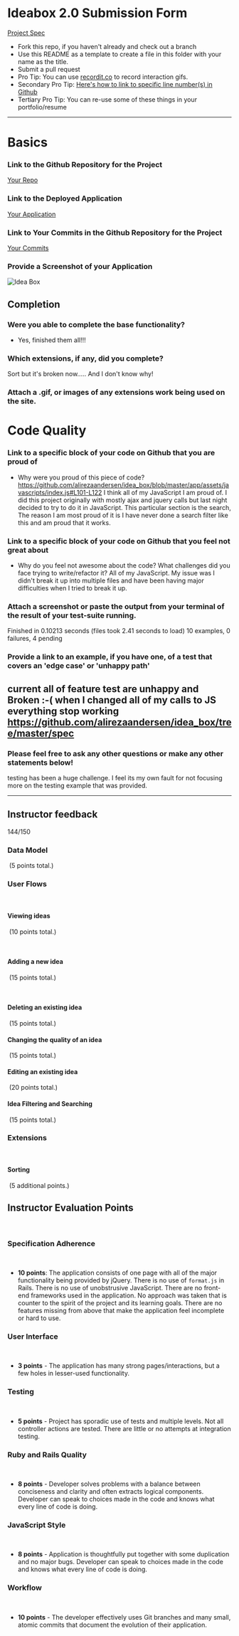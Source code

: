 # Ideabox 2.0 Submission Form
[Project Spec](https://github.com/turingschool/curriculum/blob/master/source/projects/revenge_of_idea_box.markdown)

* Fork this repo, if you haven't already and check out a branch
* Use this README as a template to create a file in this folder with your name as the title.
* Submit a pull request
* Pro Tip: You can use [recordit.co](http://recordit.co/) to record interaction gifs.
* Secondary Pro Tip: [Here's how to link to specific line number(s) in Github](http://stackoverflow.com/questions/23821235/how-to-link-to-specific-line-number-on-github)
* Tertiary Pro Tip: You can re-use some of these things in your portfolio/resume

------

# Basics

### Link to the Github Repository for the Project
[Your Repo](https://github.com/alirezaandersen/idea_box.git)

### Link to the Deployed Application
[Your Application](https://vast-brushlands-41903.herokuapp.com/#)

### Link to Your Commits in the Github Repository for the Project
[Your Commits](https://github.com/alirezaandersen/idea_box/commits/master)

### Provide a Screenshot of your Application
![Idea Box](images/alireza_andersen_idea_box_screen_shot.png)

## Completion

### Were you able to complete the base functionality?
* Yes, finished them all!!!

### Which extensions, if any, did you complete?
Sort but it's broken now..... And I don't know why!

### Attach a .gif, or images of any extensions work being used on the site.

# Code Quality

### Link to a specific block of your code on Github that you are proud of
* Why were you proud of this piece of code?
https://github.com/alirezaandersen/idea_box/blob/master/app/assets/javascripts/index.js#L101-L122
I think all of my JavaScript I am proud of. I did this project originally with mostly ajax and jquery calls but last night decided to try to do it in JavaScript. This particular section is the search, The reason I am most proud of it is I have never done a search filter like this and am proud that it works.

### Link to a specific block of your code on Github that you feel not great about
* Why do you feel not awesome about the code? What challenges did you face trying to write/refactor it?
All of my JavaScript. My issue was I didn't break it up into multiple files and have been having major difficulties when I tried to break it up.
### Attach a screenshot or paste the output from your terminal of the result of your test-suite running.

Finished in 0.10213 seconds (files took 2.41 seconds to load)
10 examples, 0 failures, 4 pending

### Provide a link to an example, if you have one, of a test that covers an 'edge case' or 'unhappy path'
current all of feature test are unhappy and Broken :-( when I changed all of my calls to JS everything stop working
https://github.com/alirezaandersen/idea_box/tree/master/spec
-----

### Please feel free to ask any other questions or make any other statements below!
  testing has been a huge challenge. I feel its my own fault for not focusing more on the testing example that was provided.


  -----------

  ## Instructor feedback

  144/150

  ### Data Model
​
(5 points total.)
​
### User Flows
​
#### Viewing ideas
​
(10 points total.)

​
#### Adding a new idea
​
(15 points total.)

​
#### Deleting an existing idea
​
(15 points total.)
​
#### Changing the quality of an idea
​
(15 points total.)
​
#### Editing an existing idea
​
(20 points total.)
​
#### Idea Filtering and Searching
​
(15 points total.)
​
### Extensions
​
#### Sorting
​
(5 additional points.)
​
## Instructor Evaluation Points
​
### Specification Adherence
​
* **10 points**: The application consists of one page with all of the major functionality being provided by jQuery. There is no use of `format.js` in Rails. There is no use of unobstrusive JavaScript. There are no front-end frameworks used in the application. No approach was taken that is counter to the spirit of the project and its learning goals. There are no features missing from above that make the application feel incomplete or hard to use.
​
### User Interface
​
* **3 points** - The application has many strong pages/interactions, but a few holes in lesser-used functionality.
​
### Testing
​
* **5 points** - Project has sporadic use of tests and multiple levels. Not all controller actions are tested. There are little or no attempts at integration testing.

### Ruby and Rails Quality
​
* **8 points** - Developer solves problems with a balance between conciseness and clarity and often extracts logical components. Developer can speak to choices made in the code and knows what every line of code is doing.

### JavaScript Style
​
* **8 points** - Application is thoughtfully put together with some duplication and no major bugs. Developer can speak to choices made in the code and knows what every line of code is doing.
​
### Workflow
​
* **10 points** - The developer effectively uses Git branches and many small, atomic commits that document the evolution of their application.
